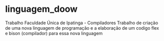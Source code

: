 # linguagem_doow
Trabalho Faculdade Única de Ipatinga - Compiladores
Trabalho de criação de uma nova linguagem de programação e a elaboração de um codigo flex e bison (compilador) para essa nova linguagem
